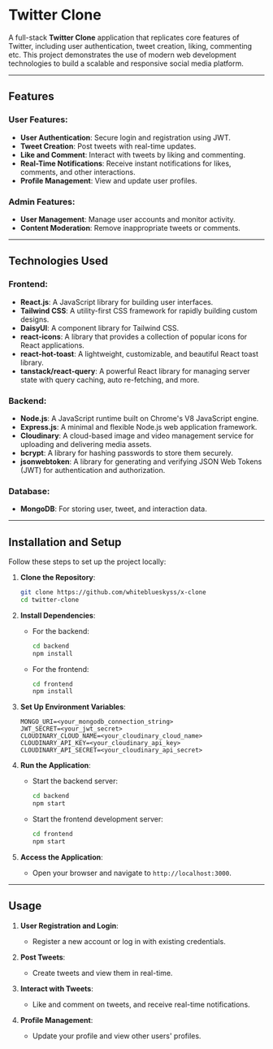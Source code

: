 
# **Twitter Clone**

A full-stack **Twitter Clone** application that replicates core features of Twitter, including user authentication, tweet creation, liking, commenting etc. This project demonstrates the use of modern web development technologies to build a scalable and responsive social media platform.

---

## **Features**

### **User Features:**
- **User Authentication**: Secure login and registration using JWT.
- **Tweet Creation**: Post tweets with real-time updates.
- **Like and Comment**: Interact with tweets by liking and commenting.
- **Real-Time Notifications**: Receive instant notifications for likes, comments, and other interactions.
- **Profile Management**: View and update user profiles.

### **Admin Features:**
- **User Management**: Manage user accounts and monitor activity.
- **Content Moderation**: Remove inappropriate tweets or comments.

---

## **Technologies Used**


### **Frontend:**
- **React.js**: A JavaScript library for building user interfaces.
- **Tailwind CSS**: A utility-first CSS framework for rapidly building custom designs.
- **DaisyUI**: A component library for Tailwind CSS.
- **react-icons**: A library that provides a collection of popular icons for React applications.
- **react-hot-toast**: A lightweight, customizable, and beautiful React toast library.
- **tanstack/react-query**: A powerful React library for managing server state with query caching, auto re-fetching, and more.

### **Backend:**
- **Node.js**: A JavaScript runtime built on Chrome's V8 JavaScript engine.
- **Express.js**: A minimal and flexible Node.js web application framework.
- **Cloudinary**: A cloud-based image and video management service for uploading and delivering media assets.
- **bcrypt**: A library for hashing passwords to store them securely.
- **jsonwebtoken**: A library for generating and verifying JSON Web Tokens (JWT) for authentication and authorization.


### **Database:**
- **MongoDB**: For storing user, tweet, and interaction data.

---

## **Installation and Setup**

Follow these steps to set up the project locally:

1. **Clone the Repository**:
   ```bash
   git clone https://github.com/whiteblueskyss/x-clone
   cd twitter-clone
   ```

2. **Install Dependencies**:
   - For the backend:
     ```bash
     cd backend
     npm install
     ```
   - For the frontend:
     ```bash
     cd frontend
     npm install
     ```

3. **Set Up Environment Variables**:

   ```
   MONGO_URI=<your_mongodb_connection_string>
   JWT_SECRET=<your_jwt_secret>
   CLOUDINARY_CLOUD_NAME=<your_cloudinary_cloud_name>
   CLOUDINARY_API_KEY=<your_cloudinary_api_key>
   CLOUDINARY_API_SECRET=<your_cloudinary_api_secret>
   ```

4. **Run the Application**:
   - Start the backend server:
     ```bash
     cd backend
     npm start
     ```
   - Start the frontend development server:
     ```bash
     cd frontend
     npm start
     ```

5. **Access the Application**:
   - Open your browser and navigate to `http://localhost:3000`.

---

## **Usage**

1. **User Registration and Login**:
   - Register a new account or log in with existing credentials.

2. **Post Tweets**:
   - Create tweets and view them in real-time.

3. **Interact with Tweets**:
   - Like and comment on tweets, and receive real-time notifications.

4. **Profile Management**:
   - Update your profile and view other users' profiles.
